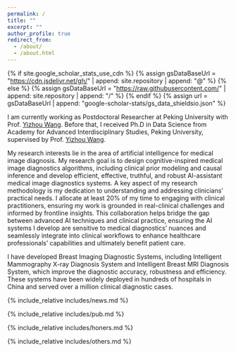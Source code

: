 ```yaml
---
permalink: /
title: ""
excerpt: ""
author_profile: true
redirect_from: 
  - /about/
  - /about.html
---
```


{% if site.google_scholar_stats_use_cdn %}
{% assign gsDataBaseUrl = "https://cdn.jsdelivr.net/gh/" | append: site.repository | append: "@" %}
{% else %}
{% assign gsDataBaseUrl = "https://raw.githubusercontent.com/" | append: site.repository | append: "/" %}
{% endif %}
{% assign url = gsDataBaseUrl | append: "google-scholar-stats/gs_data_shieldsio.json" %}

<span class='anchor' id='about-me'></span>

I am currently working as Postdoctoral Researcher at Peking University with Prof. [Yizhou Wang](https://cfcs.pku.edu.cn/wangyizhou/#../../../english/index.htm).
Before that, I received Ph.D in Data Science from Academy for Advanced Interdisciplinary Studies, Peking University, supervised by Prof. [Yizhou Wang](https://cfcs.pku.edu.cn/wangyizhou/#../../../english/index.htm).

My research interests lie in the area of artificial intelligence for medical image diagnosis. My research goal is to design cognitive-inspired medical image diagnostics algorithms, including clinical prior modeling and causal inference and develop efficient, effective, truthful, and robust AI-assistant medical image diagnostics systems. A key aspect of my research methodology is my dedication to understanding and addressing clinicians’ practical needs. I allocate at least 20% of my time to engaging with clinical practitioners, ensuring my work is grounded in real-clinical challenges and informed by frontline insights. This collaboration helps bridge the gap between advanced AI techniques and clinical practice, ensuring the AI systems I develop are sensitive to medical diagnostics’ nuances and seamlessly integrate into clinical workflows to enhance healthcare professionals’ capabilities and ultimately benefit patient care. 

I have developed Breast Imaging Diagnostic Systems, including Intelligent Mammography X-ray Diagnosis System and Intelligent Breast MRI Diagnosis System, which improve the diagnostic accuracy, robustness and efficiency. These systems have been widely deployed in hundreds of hospitals in China and served over a million clinical diagnostic cases.


{% include_relative includes/news.md %}

{% include_relative includes/pub.md %}

{% include_relative includes/honers.md %}

{% include_relative includes/others.md %}
